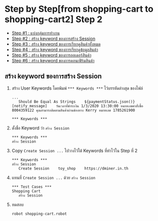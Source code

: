 # Step by Step[from shopping-cart to shopping-cart2] Step 2

- [Step #1 : แบ่งกลุ่มการทำงาน](./step-by-step-01.md)
- [Step #2 : สร้าง keyword ของการสร้าง Session](./step-by-step-02.md)
- [Step #3 : สร้าง keyword ของการเรียกดูสินค้าทั้งหมด](./step-by-step-03.md)
- [Step #4 : สร้าง keyword ของการเรียกดูข้อมูลสินค้า](./step-by-step-04.md)
- [Step #5 : สร้าง keyword ของการออเดอร์สินค้า](./step-by-step-05.md)
- [Step #6 : สร้าง keyword ของการคอนเฟิร์มสินค้า](./step-by-step-06.md)

## สร้าง keyword ของการสร้าง Session

1. สร้าง User Keywords โดยพิมพ์ `*** Keywords ***` ไว้บรรทัดล่างสุด ของไฟล์

   ```robot
   ...
      Should Be Equal As Strings    ${paymentStatus.json()}[notify_message]    วันเวลาที่ชำระเงิน 1/3/2020 13:30:00 หมายเลขคำสั่งซื้อ 8004359122 คุณสามารถติดตามสินค้าผ่านช่องทาง Kerry หมายเลข 1785261900

   *** Keywords ***
   ```

2. ตั้งชื่อ Keyword ว่า `สร้าง Session`

   ```robot
   *** Keywords ***
   สร้าง Session
   ```

3. Copy `Create Session ...` ไปวางไว้ใต้ Keywords ที่ทำไว้ใน Step ที่ 2

   ```robot
   *** Keywords ***
   สร้าง Session
      Create Session    toy_shop    https://dminer.in.th
   ```

4. แทนที่ `Create Session ...` ด้วย `สร้าง Session`

   ```robot
   *** Test Cases ***
   Shopping Cart
      สร้าง Session
   ```

5. ทดสอบ

   ```sh
   robot shopping-cart.robot
   ```
